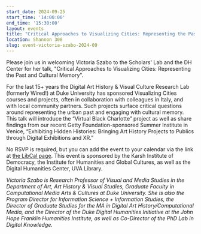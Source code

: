 ```yaml
---
start_date: 2024-09-25
start_time: '14:00:00'
end_time: '15:30:00'
layout: events
title: "Critical Approaches to Visualizing Cities: Representing the Past and Cultural Memory"
location: Shannon 308
slug: event-victoria-szabo-2024-09
---
```


Please join us in welcoming Victoria Szabo to the Scholars' Lab and the DH Center for her talk, "Critical Approaches to Visualizing Cities: Representing the Past and Cultural Memory".

For the last 15+ years the Digital Art History & Visual Culture Research Lab (formerly Wired!) at Duke University has sponsored Visualizing Cities courses and projects, often in collaboration with colleagues in Italy, and with local community partners.  Such projects surface critical questions around representing the urban past and engaging with cultural memory.  This talk will introduce the “Virtual Black Charlotte” project as well as share findings from our recent Getty Foundation-sponsored Summer Institute in Venice, “Exhibiting Hidden Histories: Bringing Art History Projects to Publics through Digital Exhibitions and XR.”

No RSVP is required, but you can add the event to your calendar via the link at [the LibCal page](https://cal.lib.virginia.edu/calendar/events/VictoriaSzabo). This event is sponsored by the Karsh Institute of Democracy, the Institute for Humanities and Global Cultures, as well as the Digital Humanities Center, UVA Library.

_Victoria Szabo is Research Professor of Visual and Media Studies in the Department of Art, Art History & Visual Studies, Graduate Faculty in Computational Media Arts & Cultures at Duke University. She is also the Program Director for Information Science + Information Studies, the Director of Graduate Studies for the MA in Digital Art History/Computational Media, and the Director of the Duke Digital Humanities Initiative at the John Hope Franklin Humanities Institute, as well as Co-Director of the PhD Lab in Digital Knowledge._ 